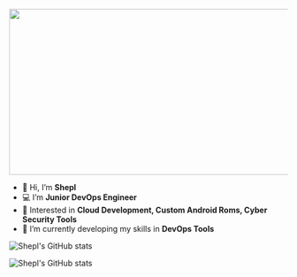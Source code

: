 <p align="center">
  <img width="600" height="300" src="https://github.com/SheplX/SheplX/blob/main/Img/logo.gif">
</p>

- 👋 Hi, I’m **Shepl**
- :computer: I’m **Junior DevOps Engineer**
- 👀 Interested in  **Cloud Development, Custom Android Roms, Cyber Security Tools**
- 🌱 I’m currently developing my skills in  **DevOps Tools**

<!-- <p align="center">
  <img width="400" height="300" src="https://github-readme-stats.vercel.app/api?username=SheplX&theme=radical&show_icons=true">
  <img width="400" height="300" src="https://github-readme-stats.vercel.app/api/top-langs/?username=SheplX&layout=compact&show_icons=true&theme=radical">
</p> -->
![Shepl's GitHub stats](https://github-readme-stats.vercel.app/api?username=SheplX&theme=radical&show_icons=true)

![Shepl's GitHub stats](https://github-readme-stats.vercel.app/api/top-langs/?username=SheplX&layout=compact&show_icons=true&theme=radical)

<div data-iframe-width="150" data-iframe-height="270" data-share-badge-id="33e96ef5-a6c2-4d75-b8ba-a7a1e90a39d5" data-share-badge-host="https://www.credly.com"></div><script type="text/javascript" async src="//cdn.credly.com/assets/utilities/embed.js"></script>

<!---
SheplX/SheplX is a ✨ special ✨ repository because its `README.md` (this file) appears on your GitHub profile.
You can click the Preview link to take a look at your changes.
--->
